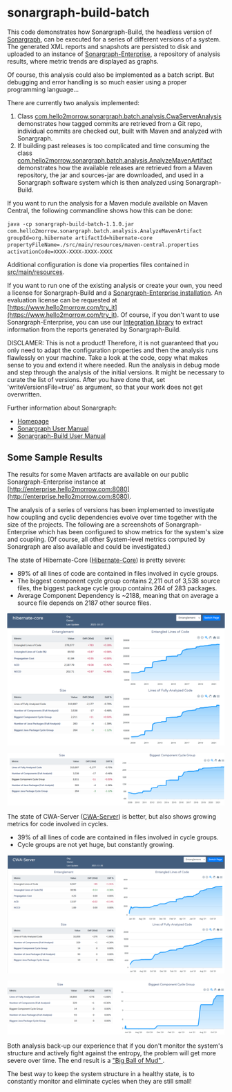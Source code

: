 # sonargraph-build-batch
This code demonstrates how Sonargraph-Build, the headless version of [Sonargraph](https://www.hello2morrow.com/), can be executed for a series of different versions of a system.
The generated XML reports and snapshots are persisted to disk and uploaded to an instance of [Sonargraph-Enterprise](https://www.hello2morrow.com/products/sonargraph/enterprise), 
a repository of analysis results, where metric trends are displayed as graphs.

Of course, this analysis could also be implemented as a batch script. But debugging and error handling is so much easier using a proper
programming language...

There are currently two analysis implemented:
1. Class [com.hello2morrow.sonargraph.batch.analysis.CwaServerAnalysis](/src/main/java/com/hello2morrow/sonargraph/batch/analysis/CwaServerAnalysis.java) 
demonstrates how tagged commits are retrieved from a Git repo, individual commits are checked out, built with Maven and analyzed with Sonargraph.
2. If building past releases is too complicated and time consuming the class 
[com.hello2morrow.sonargraph.batch.analysis.AnalyzeMavenArtifact](/src/main/java/com/hello2morrow/sonargraph/batch/analysis/AnalyzeMavenArtifact.java) 
demonstrates how the available releases are retrieved from a Maven repository, the jar and sources-jar are downloaded, and used in a Sonargraph software system 
which is then analyzed using Sonargraph-Build.

If you want to run the analysis for a Maven module available on Maven Central, the following commandline shows how this can be done:
```
java -cp sonargraph-build-batch-1.1.0.jar com.hello2morrow.sonargraph.batch.analysis.AnalyzeMavenArtifact 
groupId=org.hibernate artifactId=hibernate-core propertyFileName=./src/main/resources/maven-central.properties activationCode=XXXX-XXXX-XXXX-XXXX
```

Additional configuration is done via properties files contained in [src/main/resources](/src/main/resources).

If you want to run one of the existing analysis or create your own, you need a license for Sonargraph-Build and a [Sonargraph-Enterprise installation](https://www.hello2morrow.com/products/sonargraph/enterprise).
An evaluation license can be requested at [https://www.hello2morrow.com/try_it](https://www.hello2morrow.com/try_it).
Of course, if you don't want to use Sonargraph-Enterprise, you can use our [Integration library](https://github.com/sonargraph/sonargraph-integration-access) to extract information from
the reports generated by Sonargraph-Build.

DISCLAMER: This is not a product! 
Therefore, it is not guaranteed that you only need to adapt the configuration properties and then the analysis runs flawlessly on your machine.
Take a look at the code, copy what makes sense to you and extend it where needed. Run the analysis in debug mode and step through the analysis of the initial versions.
It might be necessary to curate the list of versions. After you have done that, set 'writeVersionsFile=true' as argument, so that your work does not get overwritten.  

Further information about Sonargraph:
* [Homepage](https://www.hello2morrow.com/)
* [Sonargraph User Manual](https://eclipse.hello2morrow.com/doc/standalone/content/index.html)
* [Sonargraph-Build User Manual](http://eclipse.hello2morrow.com/doc/build/content/index.html)

## Some Sample Results
The results for some Maven artifacts are available on our public Sonargraph-Enterprise instance at [http://enterprise.hello2morrow.com:8080](http://enterprise.hello2morrow.com:8080). 

The analysis of a series of versions has been implemented to investigate how coupling and cyclic dependencies evolve over time together
with the size of the projects. The following are a screenshots of Sonargraph-Enterprise which has been configured to show metrics for the system's size 
and coupling. (Of course, all other System-level metrics computed by Sonargraph are also available and could be investigated.)

The state of Hibernate-Core ([Hibernate-Core](https://github.com/hibernate/hibernate-orm/tree/main/hibernate-core)) is pretty severe:
* 89% of all lines of code are contained in files involved in cycle groups.
* The biggest component cycle group contains 2,211 out of 3,538 source files, the biggest package cycle group contains 
  264 of 283 packages.
* Average Component Dependency is ~2188, meaning that on average a source file depends on 2187 other source files.
  
![Trend of Hibernate-Core](/doc/Hibernate-Core_Entanglement.png "Trend of Hibernate-Core")

![Trend of Biggest Component Cycle in Hiberante-Core](/doc/Hibernate-Core_Biggest-Component-Cycle.png "Trend of Biggest Component Cycle in Hibernate-Core")

The state of CWA-Server ([CWA-Server](https://github.com/corona-warn-app/cwa-server)) is better, but also shows growing 
metrics for code involved in cycles.
* 39% of all lines of code are contained in files involved in cycle groups. 
* Cycle groups are not yet huge, but constantly growing.

![Trend of CWA-Server](/doc/CWA-Server_Entanglement.png "Trend of CWA-Server")

![Trend of Biggest Component Cycle in CWA-Server](/doc/CWA-Server_Biggest-Component-Cycle.png "Trend of Biggest Component Cycle in CWA-Server")

Both analysis back-up our experience that if you don't monitor the system's structure and actively fight against the entropy, the problem will get more severe over time.
The end result is a ["Big Ball of Mud" ](http://www.laputan.org/mud/).

The best way to keep the system structure in a healthy state, is to constantly monitor and eliminate cycles when they are still small!